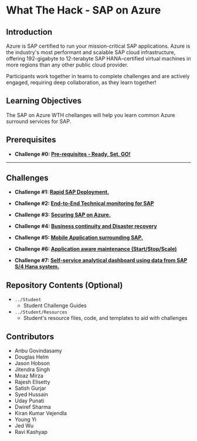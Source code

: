 # What The Hack - SAP on Azure 

## Introduction 

Azure is SAP certified to run your mission-critical SAP applications. Azure is the industry's most performant and scalable SAP cloud infrastructure, offering 192-gigabyte to 12-terabyte SAP HANA–certified virtual machines in more regions than any other public cloud provider. 

Participants work together in teams to complete challenges and are actively engaged, requiring deep collaboration, as they learn together!

## Learning Objectives

The SAP on Azure WTH chellanges will help you learn common Azure surround services for SAP.


## Prerequisites

- **Challenge #0: [Pre-requisites - Ready, Set, GO!](Student/00-prereqs.md)**

---

## Challenges

- **Challenge #1: [Rapid SAP Deployment.](Student/01-SAP-Auto-Deployment.md)**

-  **Challenge #2: [End-to-End Technical monitoring for SAP](Student/02-Azure-Monitor.md)**

-   **Challenge #3: [Securing SAP on Azure.](Student/03-SAP-Security.md)**

-   **Challenge #4: [Business continuity and Disaster recovery](Student/04-BusinessContinuity-and-DR.md)**

-   **Challenge #5: [Mobile Application surrounding SAP.](Student/05-PowerApps.md)**

-  **Challenge #6: [Application aware maintenance (Start/Stop/Scale)](Student/06-Start-Stop-Automation.md)**

-  **Challenge #7: [Self-service analytical dashboard using data from SAP S/4 Hana system.](Student/07-PowerQuery.md)** 


## Repository Contents (Optional)
- `../Student`
  - Student Challenge Guides
- `../Student/Resources`
  - Student's resource files, code, and templates to aid with challenges

## Contributors
- Anbu Govindasamy
- Douglas Helm
- Jason Hobson
- Jitendra Singh
- Moaz Mirza
- Rajesh Elisetty
- Satish Gurjar
- Syed Hussain
- Uday Punati
- Dwiref Sharma
- Kiran Kumar Vejendla
- Young Yi
- Jed Wu
- Ravi Kashyap
